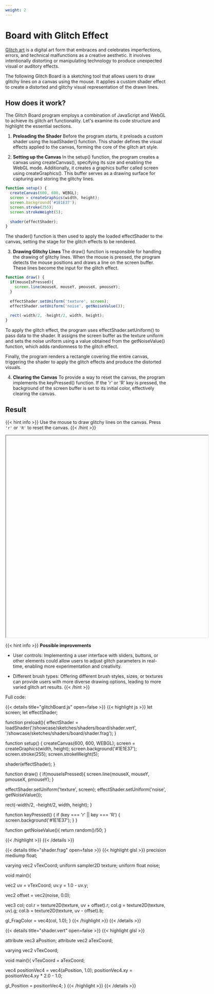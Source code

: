 ```yaml
---
weight: 2
---
```


# **Board with Glitch Effect**

<a href='https://en.wikipedia.org/wiki/Glitch_art' target='_blank'>Glitch art</a> is a digital art form that embraces and celebrates imperfections, errors, and technical malfunctions as a creative aesthetic. It involves intentionally distorting or manipulating technology to produce unexpected visual or auditory effects. 

The following Glitch Board is a sketching tool that allows users to draw glitchy lines on a canvas using the mouse. It applies a custom shader effect to create a distorted and glitchy visual representation of the drawn lines.

## How does it work?

The Glitch Board program employs a combination of JavaScript and WebGL to achieve its glitch art functionality. Let's examine its code structure and highlight the essential sections.

1. **Preloading the Shader**
Before the program starts, it preloads a custom shader using the loadShader() function. This shader defines the visual effects applied to the canvas, forming the core of the glitch art style.

2. **Setting up the Canvas**
In the setup() function, the program creates a canvas using createCanvas(), specifying its size and enabling the WebGL mode. Additionally, it creates a graphics buffer called screen using createGraphics(). This buffer serves as a drawing surface for capturing and storing the glitchy lines.

```js
function setup() {
  createCanvas(600, 600, WEBGL);
  screen = createGraphics(width, height);
  screen.background('#1E1E37');
  screen.stroke(255);
  screen.strokeWeight(5);
  
  shader(effectShader);
}

```	

The shader() function is then used to apply the loaded effectShader to the canvas, setting the stage for the glitch effects to be rendered.

3. **Drawing Glitchy Lines**
The draw() function is responsible for handling the drawing of glitchy lines. When the mouse is pressed, the program detects the mouse positions and draws a line on the screen buffer. These lines become the input for the glitch effect.

```js
function draw() {
  if(mouseIsPressed){
    screen.line(mouseX, mouseY, pmouseX, pmouseY);
  }
  
  effectShader.setUniform('texture', screen);
  effectShader.setUniform('noise', getNoiseValue());
  
  rect(-width/2, -height/2, width, height);
}
```

To apply the glitch effect, the program uses effectShader.setUniform() to pass data to the shader. It assigns the screen buffer as the texture uniform and sets the noise uniform using a value obtained from the getNoiseValue() function, which adds randomness to the glitch effect.

Finally, the program renders a rectangle covering the entire canvas, triggering the shader to apply the glitch effects and produce the distorted visuals.

4. **Clearing the Canvas**
To provide a way to reset the canvas, the program implements the keyPressed() function. If the 'r' or 'R' key is pressed, the background of the screen buffer is set to its initial color, effectively clearing the canvas.

## Result

{{< hint info >}}
Use the mouse to draw glitchy lines on the canvas. Press ``'r'`` or ``'R'`` to reset the canvas.
{{< /hint >}}

<iframe id="palette" class="sketch" srcdoc="
        <!DOCTYPE html>
        <html>
          <head>
            <script src=https://cdnjs.cloudflare.com/ajax/libs/p5.js/1.5.0/p5.min.js></script>
            <script src=https://cdnjs.cloudflare.com/ajax/libs/p5.js/1.5.0/addons/p5.sound.min.js></script>
            <script src=https://cdn.jsdelivr.net/gh/VisualComputing/p5.treegl/p5.treegl.js></script>
            <script src=/showcase/sketches/shaders/board/glitchBoard.js>
            </script>
          </head>
          <body>
          </body>
        </html>
      ">
</iframe>

{{< hint info >}}
**Possible improvements**
- User controls: Implementing a user interface with sliders, buttons, or other elements could allow users to adjust glitch parameters in real-time, enabling more experimentation and creativity.

- Different brush types: Offering different brush styles, sizes, or textures can provide users with more diverse drawing options, leading to more varied glitch art results.
{{< /hint >}}

Full code:

{{< details title="glitchBoard.js" open=false >}}
{{< highlight js >}}
let screen;
let effectShader;

function preload(){
  effectShader = loadShader('/showcase/sketches/shaders/board/shader.vert', '/showcase/sketches/shaders/board/shader.frag');
}

function setup() {
  createCanvas(600, 600, WEBGL);
  screen = createGraphics(width, height);
  screen.background('#1E1E37');
  screen.stroke(255);
  screen.strokeWeight(5);
  
  shader(effectShader);
}

function draw() {
  if(mouseIsPressed){
    screen.line(mouseX, mouseY, pmouseX, pmouseY);
  }
  
  effectShader.setUniform('texture', screen);
  effectShader.setUniform('noise', getNoiseValue());
  
  rect(-width/2, -height/2, width, height);
}

function keyPressed() {
  if (key === 'r' || key === 'R') {
    screen.background('#1E1E37');
  }
}

function getNoiseValue(){
  return random()/50;
}

{{< /highlight >}}
{{< /details >}}

{{< details title="shader.frag" open=false >}}
{{< highlight glsl >}}
precision mediump float;

varying vec2 vTexCoord;
uniform sampler2D texture;
uniform float noise;

void main(){
  
  vec2 uv = vTexCoord;
  uv.y = 1.0 - uv.y;
  
  vec2 offset = vec2(noise, 0.0);
  
  vec3 col;
  col.r = texture2D(texture, uv + offset).r;
  col.g = texture2D(texture, uv).g;
  col.b = texture2D(texture, uv - offset).b;
    
  gl_FragColor = vec4(col, 1.0);
}
{{< /highlight >}}
{{< /details >}}

{{< details title="shader.vert" open=false >}}
{{< highlight glsl >}}

attribute vec3 aPosition;
attribute vec2 aTexCoord;

varying vec2 vTexCoord;

void main(){
  vTexCoord = aTexCoord;
  
  vec4 positionVec4 = vec4(aPosition, 1.0);
  positionVec4.xy = positionVec4.xy * 2.0 - 1.0;
  
  gl_Position = positionVec4;
}
{{< /highlight >}}
{{< /details >}}

<style>
    .sketch{
        width: 630px;
        height: 630px;
        display: flex;
    }
</style>